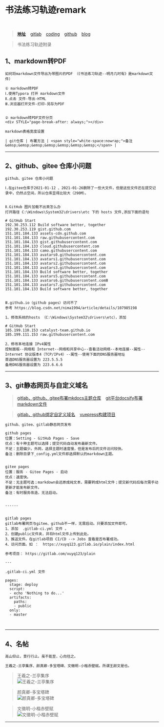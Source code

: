 # 书法练习轨迹remark

<br />

> [**地址**]( https://xushufa.cn ) &ensp; [gitlab]( https://gitlab.com/xuyq123/calligraphy ) &ensp; [coding]( https://xyqin.coding.net/public/my/calligraphy/git ) &ensp; [github]( https://github.com/scott180/calligraphy )  &ensp; [blog]( https://blog.xushufa.cn ) 


> 书法练习轨迹附录


## 1、markdown转PDF 

```
如何将markdown文件导出为带图片的PDF （《书法练习轨迹--明月几时有》是markdown文件）

① markdown转PDF
Ⅰ.使用Typora 打开 markdown文件
Ⅱ.点击 文件-导出-HTML
Ⅲ.浏览器打开文件-打印-另存为PDF


② markdown转PDF文件分页
<div STYLE="page-break-after: always;"></div>

```

```
markdown表格宽度设置

| git仓库 | 布署方法 | <span style="white-space:nowrap;">备注&emsp;&emsp;&emsp;&emsp;&emsp;&emsp;&emsp;</span> |

```

---

## 2、github、gitee 仓库小问题

```
github、gitee 仓库小问题

Ⅰ.在gitee仓库于2021-01-12 、2021-01-26删除了一些大文件，但是这些文件还在提交记录中，仍然占空间，所以仓库显得比较大（290M）。


Ⅱ.GitHub 图片加载不出来怎么办
打开路径 C:\Windows\System32\drivers\etc 下的 hosts 文件,添加下面的语句

# GitHub Start 
192.30.253.112 Build software better, together 
192.30.253.119 gist.github.com
151.101.184.133 assets-cdn.github.com
151.101.184.133 raw.githubusercontent.com
151.101.184.133 gist.githubusercontent.com
151.101.184.133 cloud.githubusercontent.com
151.101.184.133 camo.githubusercontent.com
151.101.184.133 avatars0.githubusercontent.com
151.101.184.133 avatars1.githubusercontent.com
151.101.184.133 avatars2.githubusercontent.com
151.101.184.133 avatars3.githubusercontent.com
151.101.184.133 Build software better, together
151.101.184.133 avatars5.githubusercontent.com
151.101.184.133 avatars6.githubusercontent.comⅢ
151.101.184.133 avatars7.githubusercontent.com
151.101.184.133 Build software better, together


Ⅲ.github.io（github pages）访问不了
参考 https://blog.csdn.net/nima1994/article/details/107985198

1、修改系统的hosts （C:\Windows\System32\drivers\etc），添加

# GitHub Start 
185.199.110.153 catalyst-team.github.io
185.199.111.153 raw.githubusercontent.com

2、修改本地连接 IPv4属性
控制面板--网络和 Internet--网络和共享中心--查看活动网络--本地连接--属性--Internet 协议版本4（TCP/IPv4）--属性--使用下面的DNS服务器地址
首选DNS服务器设置为 223.5.5.5
备用DNS服务器设置为 223.6.6.6

```

---

## 3、git静态网页与自定义域名

> [gitlab、github、gitee布署mkdocs主题仓库]( 
https://blog.xushufa.cn ) &ensp;  [git平台docsify布署markdown文件]( https://reco-blog.xushufa.cn )

> [gitlab、github绑定自定义域名]( https://mkdocs-blog.xushufa.cn ) &ensp; [vuepress构建项目]( https://docsify-blog.xushufa.cn )

```
github、gitee、gitlab静态网页发布 

github pages 
位置：Setting - GitHub Pages - Save
优点：有十种主题可以选择；提交代码自动发布最新文件。
不足：主题偏少。外网，选择主题时速度慢，但是发布后的文件访问较快。
备注：删除目录下_config.yml文件即选择默认的markdown主题。


gitee pages   
位置：服务 - Gitee Pages - 启动
优点：速度快。
不足：无主题可选；markdown会还原成纯文本，需要转成html文件；提交新代码后每次需手动更新才能发布新文件。
备注：有时服务改造，无法启动。


------ 


gitlab pages   
gitlab布署网页与gitee、github不一样，无需启动。只要添加文件即可。
1、添加  .gitlab-ci.yml 文件 。
2、创建public文件夹，并将html文件上传到此处。
3、推送文件。在gitlab项目 CI/CD --> Jobs 查看是否布署成功。
4、访问页面。如 ：  https://xuyq123.gitlab.io/plain/index.html

参考项目： https://gitlab.com/xuyq123/plain

--- 

.gitlab-ci.yml 文件

pages:
  stage: deploy
  script:
  - echo 'Nothing to do...'
  artifacts:
    paths:
    - public
  only:
  - master
   
   
```

---


## 4、名帖    

```
高山仰止，景行行止。虽不能至，心向往之。
   
王羲之-兰亭集序、颜真卿-多宝塔碑、文徵明-小楷赤壁赋。所谓王颜文是也。

```
> 王羲之-兰亭集序 <br/>
![王羲之-兰亭集序]( https://xyqin.coding.net/p/my/d/imgs/git/raw/master/other/王羲之-兰亭集序.jpg )

> 颜真卿-多宝塔碑 <br/>
![颜真卿-多宝塔碑]( https://xyqin.coding.net/p/my/d/imgs/git/raw/master/other/颜真卿-多宝塔碑.jpg )

> 文徵明-小楷赤壁赋 <br/>
![文徵明-小楷赤壁赋]( https://xyqin.coding.net/p/my/d/imgs/git/raw/master/other/文徵明-小楷赤壁赋.jpg )

---
